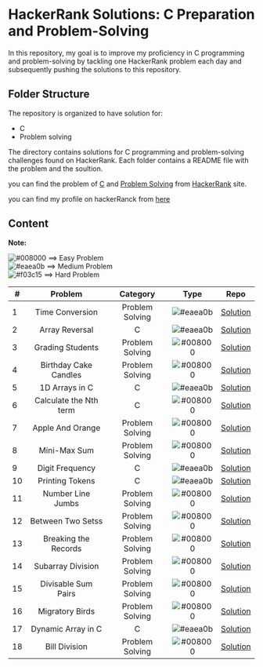 # HackerRank Solutions: C Preparation and Problem-Solving

In this repository, my goal is to improve my proficiency in C programming and problem-solving by tackling one HackerRank problem each day and subsequently pushing the solutions to this repository.


## Folder Structure

The repository is organized to have solution for:

- C 
- Problem solving

The directory contains solutions for C programming and problem-solving challenges found on HackerRank.
Each folder contains a README file with the problem and the soultion.

you can find the problem of [C](https://www.hackerrank.com/domains/c?filters%5Bstatus%5D%5B%5D=unsolved&badge_type=c) and [Problem Solving](https://www.hackerrank.com/domains/algorithms?filters%5Bstatus%5D%5B%5D=unsolved&badge_type=problem-solving) from [HackerRank](https://www.hackerrank.com/dashboard) site.

you can find my profile on hackerRanck from [here](https://www.hackerrank.com/profile/mokhalifa238)

## Content


**Note:** 

![#008000](https://placehold.co/15x15/008000/008000.png) ==> Easy Problem<br/>
![#eaea0b](https://placehold.co/15x15/eaea0b/eaea0b.png) ==> Medium Problem<br/>
![#f03c15](https://placehold.co/15x15/f03c15/f03c15.png) ==> Hard Problem

|  #  | Problem                              |Category    |Type | Repo          |
|-----|:----------------------------------------:|:----------------------------------------:|:---:|:-------------:|
|  1  |        Time Conversion                 | Problem Solving |![#eaea0b](https://placehold.co/15x15/eaea0b/eaea0b.png)  | [Solution](https://github.com/Mohamed-Khalifa12/HackerRank/tree/main/Time%20Conversion)     |
|  2  |        Array Reversal     | C |![#eaea0b](https://placehold.co/15x15/eaea0b/eaea0b.png)   | [Solution](https://github.com/Mohamed-Khalifa12/HackerRank/tree/main/Array%20Reversal)|
|  3  |        Grading Students     | Problem Solving |![#008000](https://placehold.co/15x15/008000/008000.png)   | [Solution](https://github.com/Mohamed-Khalifa12/HackerRank/tree/main/Grading%20Students)|
|  4  |        Birthday Cake Candles    | Problem Solving |![#008000](https://placehold.co/15x15/008000/008000.png)   | [Solution](https://github.com/Mohamed-Khalifa12/HackerRank/tree/main/Birthday%20Cake%20Candles)|
|  5  |        1D Arrays in C    | C |![#eaea0b](https://placehold.co/15x15/eaea0b/eaea0b.png)   | [Solution](https://github.com/Mohamed-Khalifa12/HackerRank/tree/main/1D%20Arrays%20in%20C)|
|  6  |        Calculate the Nth term    | C |![#008000](https://placehold.co/15x15/008000/008000.png)   | [Solution](https://github.com/Mohamed-Khalifa12/HackerRank/tree/main/Calculate%20the%20Nth%20term)|
|  7  |        Apple And Orange    | Problem Solving |![#008000](https://placehold.co/15x15/008000/008000.png)   | [Solution](https://github.com/Mohamed-Khalifa12/HackerRank/tree/main/Apple%20And%20Orange)|
|  8  |        Mini-Max Sum    | Problem Solving |![#008000](https://placehold.co/15x15/008000/008000.png)   | [Solution](https://github.com/Mohamed-Khalifa12/HackerRank/tree/main/Mini-Max%20Sum)|
|  9  |       Digit Frequency   | C |![#eaea0b](https://placehold.co/15x15/eaea0b/eaea0b.png)   | [Solution](https://github.com/Mohamed-Khalifa12/HackerRank/tree/main/Digit%20Frequency)|
|  10  |       Printing Tokens   | C |![#eaea0b](https://placehold.co/15x15/eaea0b/eaea0b.png)   | [Solution](https://github.com/Mohamed-Khalifa12/HackerRank/tree/main/Printing%20Tokens)|
|  11  |       Number Line Jumbs   | Problem Solving |![#008000](https://placehold.co/15x15/008000/008000.png)   | [Solution](https://github.com/Mohamed-Khalifa12/HackerRank/tree/main/Number%20Line%20Jumbs)|
|  12  |      Between Two Setss   | Problem Solving |![#008000](https://placehold.co/15x15/008000/008000.png)   | [Solution](https://github.com/Mohamed-Khalifa12/HackerRank/tree/main/Between%20Two%20Sets)|
|  13  |      Breaking the Records   | Problem Solving |![#008000](https://placehold.co/15x15/008000/008000.png)   | [Solution](https://github.com/Mohamed-Khalifa12/HackerRank/tree/main/Breaking%20the%20Records)|
|  14  |      Subarray Division   | Problem Solving |![#008000](https://placehold.co/15x15/008000/008000.png)   | [Solution](https://github.com/Mohamed-Khalifa12/HackerRank/tree/main/Subarray%20Division)|
|  15  |      Divisable Sum Pairs   | Problem Solving |![#008000](https://placehold.co/15x15/008000/008000.png)   | [Solution](https://github.com/Mohamed-Khalifa12/HackerRank/tree/main/Divisable%20Sum%20Pairs)|
|  16  |      Migratory Birds   | Problem Solving |![#008000](https://placehold.co/15x15/008000/008000.png)   | [Solution](https://github.com/Mohamed-Khalifa12/HackerRank/tree/main/Migratory%20Birds)|
|  17  |      Dynamic Array in C   | C |![#eaea0b](https://placehold.co/15x15/eaea0b/eaea0b.png)   | [Solution](https://github.com/Mohamed-Khalifa12/HackerRank/tree/main/Dynamic%20Array%20in%20C)|
|  18  |      Bill Division   | Problem Solving |![#008000](https://placehold.co/15x15/008000/008000.png)   | [Solution](https://github.com/Mohamed-Khalifa12/HackerRank/tree/main/Bill%20Division)|








